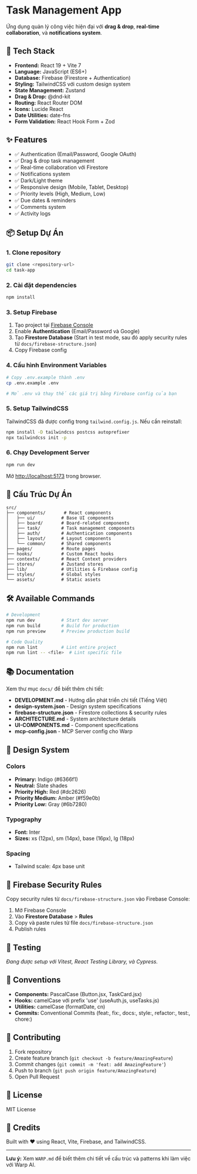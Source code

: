 # Task Management App

Ứng dụng quản lý công việc hiện đại với **drag & drop**, **real-time collaboration**, và **notifications system**.

## 🚀 Tech Stack

- **Frontend:** React 19 + Vite 7
- **Language:** JavaScript (ES6+)
- **Database:** Firebase (Firestore + Authentication)
- **Styling:** TailwindCSS với custom design system
- **State Management:** Zustand
- **Drag & Drop:** @dnd-kit
- **Routing:** React Router DOM
- **Icons:** Lucide React
- **Date Utilities:** date-fns
- **Form Validation:** React Hook Form + Zod

## ✨ Features

- ✅ Authentication (Email/Password, Google OAuth)
- ✅ Drag & drop task management
- ✅ Real-time collaboration với Firestore
- ✅ Notifications system
- ✅ Dark/Light theme
- ✅ Responsive design (Mobile, Tablet, Desktop)
- ✅ Priority levels (High, Medium, Low)
- ✅ Due dates & reminders
- ✅ Comments system
- ✅ Activity logs

## 📦 Setup Dự Án

### 1. Clone repository

```bash
git clone <repository-url>
cd task-app
```

### 2. Cài đặt dependencies

```bash
npm install
```

### 3. Setup Firebase

1. Tạo project tại [Firebase Console](https://console.firebase.google.com/)
2. Enable **Authentication** (Email/Password và Google)
3. Tạo **Firestore Database** (Start in test mode, sau đó apply security rules từ `docs/firebase-structure.json`)
4. Copy Firebase config

### 4. Cấu hình Environment Variables

```bash
# Copy .env.example thành .env
cp .env.example .env

# Mở .env và thay thế các giá trị bằng Firebase config của bạn
```

### 5. Setup TailwindCSS

TailwindCSS đã được config trong `tailwind.config.js`. Nếu cần reinstall:

```bash
npm install -D tailwindcss postcss autoprefixer
npx tailwindcss init -p
```

### 6. Chạy Development Server

```bash
npm run dev
```

Mở [http://localhost:5173](http://localhost:5173) trong browser.

## 📂 Cấu Trúc Dự Án

```
src/
├── components/       # React components
│   ├── ui/          # Base UI components
│   ├── board/       # Board-related components
│   ├── task/        # Task management components
│   ├── auth/        # Authentication components
│   ├── layout/      # Layout components
│   └── common/      # Shared components
├── pages/           # Route pages
├── hooks/           # Custom React hooks
├── contexts/        # React Context providers
├── stores/          # Zustand stores
├── lib/             # Utilities & Firebase config
├── styles/          # Global styles
└── assets/          # Static assets
```

## 🛠️ Available Commands

```bash
# Development
npm run dev          # Start dev server
npm run build        # Build for production
npm run preview      # Preview production build

# Code Quality
npm run lint         # Lint entire project
npm run lint -- <file>  # Lint specific file
```

## 📚 Documentation

Xem thư mục `docs/` để biết thêm chi tiết:

- **DEVELOPMENT.md** - Hướng dẫn phát triển chi tiết (Tiếng Việt)
- **design-system.json** - Design system specifications
- **firebase-structure.json** - Firestore collections & security rules
- **ARCHITECTURE.md** - System architecture details
- **UI-COMPONENTS.md** - Component specifications
- **mcp-config.json** - MCP Server config cho Warp

## 🎨 Design System

### Colors
- **Primary:** Indigo (#6366f1)
- **Neutral:** Slate shades
- **Priority High:** Red (#dc2626)
- **Priority Medium:** Amber (#f59e0b)
- **Priority Low:** Gray (#6b7280)

### Typography
- **Font:** Inter
- **Sizes:** xs (12px), sm (14px), base (16px), lg (18px)

### Spacing
- Tailwind scale: 4px base unit

## 🔐 Firebase Security Rules

Copy security rules từ `docs/firebase-structure.json` vào Firebase Console:

1. Mở Firebase Console
2. Vào **Firestore Database** > **Rules**
3. Copy và paste rules từ file `docs/firebase-structure.json`
4. Publish rules

## 🧪 Testing

*Đang được setup với Vitest, React Testing Library, và Cypress.*

## 📝 Conventions

- **Components:** PascalCase (Button.jsx, TaskCard.jsx)
- **Hooks:** camelCase với prefix 'use' (useAuth.js, useTasks.js)
- **Utilities:** camelCase (formatDate, cn)
- **Commits:** Conventional Commits (feat:, fix:, docs:, style:, refactor:, test:, chore:)

## 🤝 Contributing

1. Fork repository
2. Create feature branch (`git checkout -b feature/AmazingFeature`)
3. Commit changes (`git commit -m 'feat: add AmazingFeature'`)
4. Push to branch (`git push origin feature/AmazingFeature`)
5. Open Pull Request

## 📄 License

MIT License

## 🙏 Credits

Built with ❤️ using React, Vite, Firebase, and TailwindCSS.

---

**Lưu ý:** Xem `WARP.md` để biết thêm chi tiết về cấu trúc và patterns khi làm việc với Warp AI.
